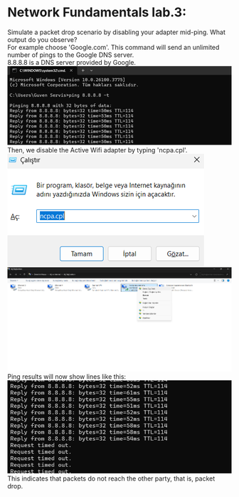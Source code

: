 # Network Fundamentals lab.3:
Simulate a packet drop scenario by disabling your adapter mid-ping. What output do you observe?<br />
For example choose 'Google.com'. This command will send an unlimited number of pings to the Google DNS server.<br />
8.8.8.8 is a DNS server provided by Google.<br />
![alt text](https://github.com/saabir00/networklab3sabir/blob/main/Screenshot%202025-05-15%20224617.png)<br />
Then, we disable the Active Wifi adapter by typing 'ncpa.cpl'.
![alt text](https://github.com/saabir00/networklab3sabir/blob/main/Screenshot%202025-05-15%20224013.png)<br />
![alt text](https://github.com/saabir00/networklab3sabir/blob/main/Screenshot%202025-05-15%20224036.png)<br />
Ping results will now show lines like this:
![alt text](https://github.com/saabir00/networklab3sabir/blob/main/Screenshot%202025-05-15%20224114.png)<br />
This indicates that packets do not reach the other party, that is, packet drop.
